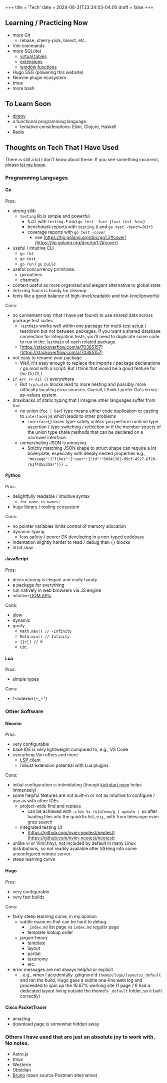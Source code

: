 +++
title = 'Tech'
date = 2024-08-31T23:34:03-04:00
draft = false
+++

## Learning / Practicing Now

-   more Git
    -   rebase, cherry-pick, bisect, etc.
-   Vim commands
-   more SQL(ite)
    -   [virtual tables](https://sqlite.org/fts5.html)
    -   [extensions](https://sqlite.org/spellfix1.html)
    -   [window functions](https://www.sqlite.org/windowfunctions.html)
-   Hugo SSG (powering this website)
-   Neovim plugin ecosystem
-   tmux
-   more bash

## To Learn Soon

-   [direnv](https://direnv.net/)
-   a functional programming language
    -   tentative considerations: Elixir, Clojure, Haskell
-   Redis

## Thoughts on Tech That I Have Used

There is still a lot I don't know about these. If you see something incorrect, please [let me know](mailto:jxl1729@miami.edu).

### Programming Languages

#### Go

Pros:

-   strong stlib
    -   `testing` lib is simple and powerful
        -   fuzz with `testing.F` and `go test -fuzz {fuzz test func}`
        -   benchmark reports with `testing.B` and `go test -bench={dir}`
        -   coverage reports with `go test -cover`
            -   see [https://tip.golang.org/doc/go1.2#cover](https://tip.golang.org/doc/go1.2#cover)
-   useful / intuitive CLI
    -   `go fmt`
    -   `go test`
    -   `go run` / `go build`
-   useful concurrency primitives:
    -   goroutines
    -   channels
-   context useful as more organized and elegant alternative to global state
-   `defer`ing funcs is handy for cleanup
-   feels like a good balance of high-level/readable and low-level/powerful

Cons:

-   no convenient way (that I have yet found) to use shared data across package test suites
    -   `TestMain` works well within one package for multi-test setup / teardown but not between packages. If you want a shared database connection for integration tests, you'll need to duplicate some code to run in the `TestMain` of each related package.
    -   [https://stackoverflow.com/a/70385157](https://stackoverflow.com/a/70385157)
-   not easy to rename your package
    -   Well, it's easy enough to replace the imports / package declarations / go.mod with a script. But I think that would be a good feature for the Go CLI.
-   `if err != nil {}` everywhere
    -   But `try/catch` blocks lead to more nesting and possibly more difficulty locating error sources. Overall, I think I prefer Go's errors-as-values system.
-   drawbacks of static typing that I imagine other languages suffer from too:
    -   no union (`foo | bar`) type means either code duplication or casting to `interface{}`s which leads to other problems
        -   `interface{}` loses type-safety unless you perform runtime type assertion / type switching / reflection or if the member structs of the union type share methods that can be declared on a narrower interface.
    -   unmarshaling JSON is annoying
        -   Strictly matching JSON shape to struct shape can require a lot boilerplate, especially with deeply nested properties e.g., `"message":{"likes":{"user":{"id":"00941362-d9cf-4527-8f20-761f4d563da7"}}}` ...

#### Python

Pros:

-   delightfully readable / intuitive syntax
    -   `for name in names:`
-   huge library / tooling ecosystem

Cons:

-   no pointer variables limits control of memory allocation
-   dynamic typing
    -   less safety / poorer DX developing in a non-typed codebase
-   indentation slightly harder to read / debug than `{}` blocks
-   lil bit slow

#### JavaScript

Pros:

-   destructuring is elegant and really handy
-   a package for everything
-   run natively in web browsers via JS engine
-   intuitive [DOM APIs](https://en.wikipedia.org/wiki/Document_Object_Model#Manipulating_the_DOM_tree)

Cons:

-   slow
-   dynamic
-   goofy
    -   `Math.max() // -Infinity`
    -   `Math.min() // Infinity`
    -   `{}+[] // 0`
    -   etc.

#### Lua

Pros:

-   simple types

Cons:

-   1-indexed (¬_¬")

### Other Software

#### Neovim

Pros:

-   very configurable
-   base IDE is very lightweight compared to, e.g., VS Code
-   everything Vim offers and more
    -   [LSP](../tech-qna#what-is-lsp-what-problems-does-it-solve) client
    -   robust extension potential with Lua plugins

Cons:

-   initial configuration is intimidating (though [kickstart.nvim](https://github.com/nvim-lua/kickstart.nvim) helps immensely)
-   some helpful features are not built-in or not as intuitive to configure / use as with other IDEs
    -   project-wide find and replace
        -   can be achieved with `:cfdo %s /old/new/g | update | bd` after loading files into the quickfix list, e.g., with <c-Q> from telescope.nvim grep search
    -   integrated testing UI
        -   [https://github.com/nvim-neotest/neotest](https://github.com/nvim-neotest/neotest)
-   unlike vi or Vim(.tiny), not included by default in many Linux distributions, so not readily available after SSHing into some unconfigured remote server
-   steep learning curve

#### Hugo

Pros:

-   very configurable
-   very fast builds

Cons:

-   fairly steep learning curve, in my opinion
    -   subtle nuances that can be hard to debug
        -   `_index.md` list page vs `index.md` regular page
        -   template lookup order
    -   jargon-heavy
        -   template
        -   layout
        -   partial
        -   taxonomy
        -   etc.
-   error messages are not always helpful or explicit
    -   . e.g., when I accidentally .gitignore'd `themes/lugo/layouts/_default` and ran the build, Hugo gave a subtle one-line `WARN` log and proceeded to spin up the 16.67% working site (1 page / 6 had a dedicated layout living outside the theme's `_default` folder, so it built correctly)

#### Cisco PacketTracer

-   amazing
-   download page is somewhat hidden away

### Others I have used that are just an absolute joy to work with. No notes.

-   Astro.js
-   tmux
-   Wezterm
-   Obsidian
-   [Bruno](https://github.com/usebruno/bruno) (open source Postman alternative)
